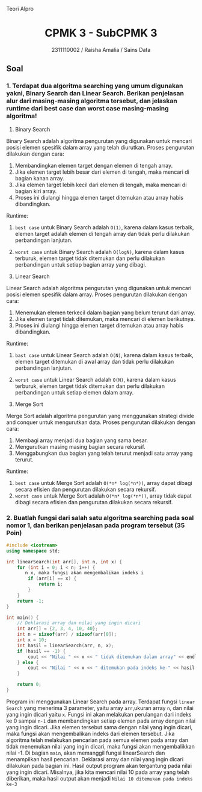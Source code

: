 Teori Alpro
# <h1 align="center">CPMK 3 - SubCPMK 3</h1>
<p align="center">2311110002 / Raisha  Amalia / Sains Data</p>

## Soal

### 1. Terdapat dua algoritma searching yang umum digunakan yakni, Binary Search dan Linear Search. Berikan penjelasan alur dari masing-masing algoritma tersebut, dan jelaskan runtime dari best case dan worst case masing-masing algoritma! 

1. Binary Search

Binary Search adalah algoritma pengurutan yang digunakan untuk mencari posisi elemen spesifik dalam array yang telah diurutkan. Proses pengurutan dilakukan dengan cara:
1. Membandingkan elemen target dengan elemen di tengah array.
2. Jika elemen target lebih besar dari elemen di tengah, maka mencari di bagian kanan array.
3. Jika elemen target lebih kecil dari elemen di tengah, maka mencari di bagian kiri array.
4. Proses ini diulangi hingga elemen target ditemukan atau array habis dibandingkan.

Runtime:
1. `best case` untuk Binary Search adalah `O(1)`, karena dalam kasus terbaik, elemen target adalah elemen di tengah array dan tidak perlu dilakukan perbandingan lanjutan.
2. `worst case` untuk Binary Search adalah `O(logN)`, karena dalam kasus terburuk, elemen target tidak ditemukan dan perlu dilakukan perbandingan untuk setiap bagian array yang dibagi.

2. Linear Search

Linear Search adalah algoritma pengurutan yang digunakan untuk mencari posisi elemen spesifik dalam array. Proses pengurutan dilakukan dengan cara:
1. Menemukan elemen terkecil dalam bagian yang belum terurut dari array. 
2. Jika elemen target tidak ditemukan, maka mencari di elemen berikutnya.
3. Proses ini diulangi hingga elemen target ditemukan atau array habis dibandingkan.

Runtime:
1. `bast case` untuk Linear Search adalah `O(N)`, karena dalam kasus terbaik, elemen target ditemukan di awal array dan tidak perlu dilakukan perbandingan lanjutan.
2. `worst case` untuk Linear Search adalah `O(N)`, karena dalam kasus terburuk, elemen target tidak ditemukan dan perlu dilakukan perbandingan untuk setiap elemen dalam array.

3. Merge Sort

Merge Sort adalah algoritma pengurutan yang menggunakan strategi divide and conquer untuk mengurutkan data. Proses pengurutan dilakukan dengan cara:
1. Membagi array menjadi dua bagian yang sama besar.
2. Mengurutkan masing masing bagian secara rekursif.
3. Menggabungkan dua bagian yang telah terurut menjadi satu array yang terurut.

Runtime:
1. `best case` untuk Merge Sort adalah `O(*n* log(*n*))`, array dapat dibagi secara efisien dan pengurutan dilakukan secara rekursif.
2. `worst case` untuk Merge Sort adalah `O(*n* log(*n*))`, array tidak dapat dibagi secara efisien dan pengurutan dilakukan secara rekursif.


### 2. Buatlah fungsi dari salah satu algoritma searching pada soal nomor 1, dan berikan penjelasan pada program tersebut (35 Poin)

```C++
#include <iostream>
using namespace std;

int linearSearch(int arr[], int n, int x) {
    for (int i = 0; i < n; i++) {
       n x, maka fungsi akan mengembalikan indeks i
        if (arr[i] == x) {
            return i;
        }
    }
    return -1;
}

int main() {
    // Deklarasi array dan nilai yang ingin dicari
    int arr[] = {2, 3, 4, 10, 40};
    int n = sizeof(arr) / sizeof(arr[0]);
    int x = 10;
    int hasil = linearSearch(arr, n, x);
    if (hasil == -1) {
        cout << "Nilai " << x << " tidak ditemukan dalam array" << endl;
    } else {
        cout << "Nilai " << x << " ditemukan pada indeks ke-" << hasil << endl;
    }

    return 0;
}
````

Program ini menggunakan Linear Search pada array. Terdapat fungsi `linear Search` yang menerima 3 parameter, yaitu array `arr`,ukuran array `n`, dan nilai yang ingin dicari yaitu `x`. Fungsi ini akan melakukan perulangan dari indeks ke 0 sampai `n-1` dan membandingkan setiap elemen pada array dengan nilai yang ingin dicari. Jika elemen tersebut sama dengan nilai yang ingin dicari, maka fungsi akan mengembalikan indeks dari elemen tersebut. Jika algoritma telah melakukan pencarian pada semua elemen pada array dan tidak menemukan nilai yang ingin dicari, maka fungsi akan mengembalikkan nilai -1. Di bagian `main`, akan memanggil fungsi linearSearch dan menampilkan hasil pencarian. Deklarasi array dan nilai yang ingin dicari dilakukan pada bagian ini. Hasil output program akan tergantung pada nilai yang ingin dicari. Misalnya, jika kita mencari nilai 10 pada array yang telah diberikan, maka hasil output akan menjadi `Nilai 10 ditemukan pada indeks ke-3`
